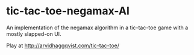 tic-tac-toe-negamax-AI
======================

An implementation of the negamax algorithm in a tic-tac-toe game with a mostly slapped-on UI. 

Play at http://arvidhaggqvist.com/tic-tac-toe/
